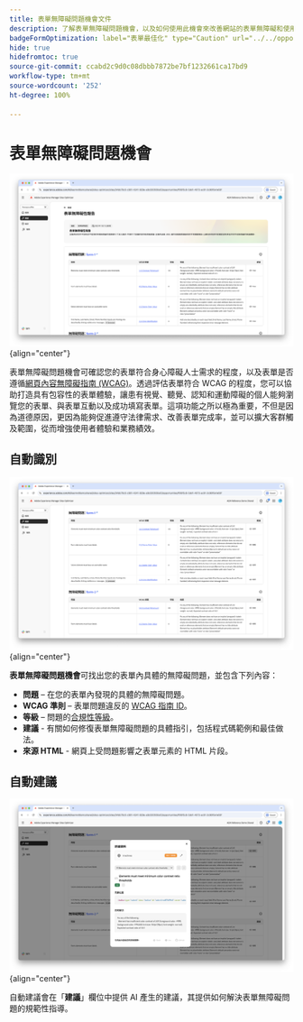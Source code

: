 ```yaml
---
title: 表單無障礙問題機會文件
description: 了解表單無障礙問題機會，以及如何使用此機會來改善網站的表單無障礙和使用者體驗。
badgeFormOptimization: label="表單最佳化" type="Caution" url="../../opportunity-types/form-optimization.md" tooltip="表單最佳化"
hide: true
hidefromtoc: true
source-git-commit: ccabd2c9d0c08dbbb7872be7bf1232661ca17bd9
workflow-type: tm+mt
source-wordcount: '252'
ht-degree: 100%

---
```



# 表單無障礙問題機會

![表單無障礙問題機會](./assets/forms-accessibility-issues/hero.png){align="center"}

表單無障礙問題機會可確認您的表單符合身心障礙人士需求的程度，以及表單是否遵循[網頁內容無障礙指南 (WCAG)](https://www.w3.org/TR/WCAG21/)。透過評估表單符合 WCAG 的程度，您可以協助打造具有包容性的表單體驗，讓患有視覺、聽覺、認知和運動障礙的個人能夠瀏覽您的表單、與表單互動以及成功填寫表單。這項功能之所以極為重要，不但是因為道德原因，更因為能夠促進遵守法律需求、改善表單完成率，並可以擴大客群觸及範圍，從而增強使用者體驗和業務績效。

## 自動識別

![自動識別表單無障礙問題](./assets/forms-accessibility-issues/auto-identify.png){align="center"}

**表單無障礙問題機會**&#x200B;可找出您的表單內具體的無障礙問題，並包含下列內容：

* **問題** – 在您的表單內發現的具體的無障礙問題。
* **WCAG 準則** – 表單問題違反的 [WCAG 指南 ID](https://www.w3.org/TR/WCAG21/)。
* **等級** – 問題的[合規性等級](https://www.w3.org/WAI/WCAG21/Understanding/conformance#levels)。
* **建議** - 有關如何修復表單無障礙問題的具體指引，包括程式碼範例和最佳做法。
* **來源 HTML** - 網頁上受問題影響之表單元素的 HTML 片段。

## 自動建議

![自動建議表單無障礙問題](./assets/forms-accessibility-issues/auto-suggest.png){align="center"}

自動建議會在「**建議**」欄位中提供 AI 產生的建議，其提供如何解決表單無障礙問題的規範性指導。

<!-- 

## Auto-optimize

[!BADGE Ultimate]{type=Positive tooltip="Ultimate"}

![Auto-optimize forms accessibility issues](./assets/accessibility-issues/auto-optimize.png){align="center"}

Sites Optimizer Ultimate adds the ability to deploy auto-optimization for the form accessibility issues found.

>[!BEGINTABS]

>[!TAB Deploy optimization]

{{auto-optimize-deploy-optimization-slack}}

>[!TAB Request approval]

{{auto-optimize-request-approval}}

>[!ENDTABS]
-->


